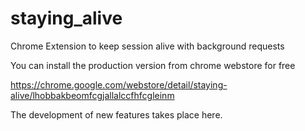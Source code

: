staying_alive
=============

Chrome Extension to keep session alive with background requests

You can install the production version from chrome webstore for free

https://chrome.google.com/webstore/detail/staying-alive/lhobbakbeomfcgjallalccfhfcgleinm

The development of new features takes place here.
